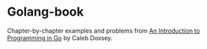 Golang-book 
===========

Chapter-by-chapter examples and problems from [An Introduction to Programming in Go](http://www.golang-book.com/) by Caleb Doxsey.



